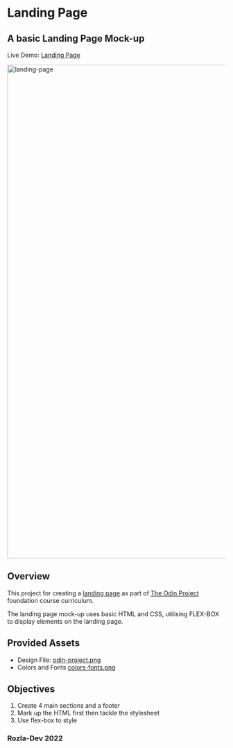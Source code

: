# Landing Page

## A basic Landing Page Mock-up

Live Demo: <a href="">Landing Page</a>

<img width="1138" alt="landing-page" src="https://user-images.githubusercontent.com/101556296/221354906-06b3af0a-e21b-4af1-9d8e-5ae2935886de.png">

## Overview

This project for creating a <a href="https://www.theodinproject.com/lessons/foundations-landing-page">landing page</a> as part of <a href="https://www.theodinproject.com/">The Odin Project</a> foundation course curriculum.

The landing page mock-up uses basic HTML and CSS, utilising FLEX-BOX to display elements on the landing page.

## Provided Assets

- Design File: <a href="https://cdn.statically.io/gh/TheOdinProject/curriculum/81a5d553f4073e593d23a6ab00d50eef8620796d/foundations/html_css/project/imgs/01.png">odin-project.png</a>
- Colors and Fonts <a href="https://cdn.statically.io/gh/TheOdinProject/curriculum/81a5d553f4073e593d23a6ab00d50eef8620796d/foundations/html_css/project/imgs/02.png">colors-fonts.png</a>

## Objectives

1. Create 4 main sections and a footer
2. Mark up the HTML first then tackle the stylesheet
3. Use flex-box to style

### Rozla-Dev 2022